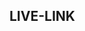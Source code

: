 ## LIVE-LINK
<!-- [`https://ghorer-bazar-erp.vercel.app/`](https://ghorer-bazar-erp.vercel.app/). -->




